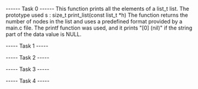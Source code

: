 ------ Task 0 ------
This function prints all the elements of a list_t list.
The prototype used s : size_t print_list(const list_t *h)
The function returns the number of nodes in the list and uses a predefined format provided by a main.c file.
The printf function was used, and it prints "[0] (nil)" if the string part of the data value is NULL.

----- Task 1 -----


----- Task 2 -----



----- Task 3 -----


----- Task 4 -----
